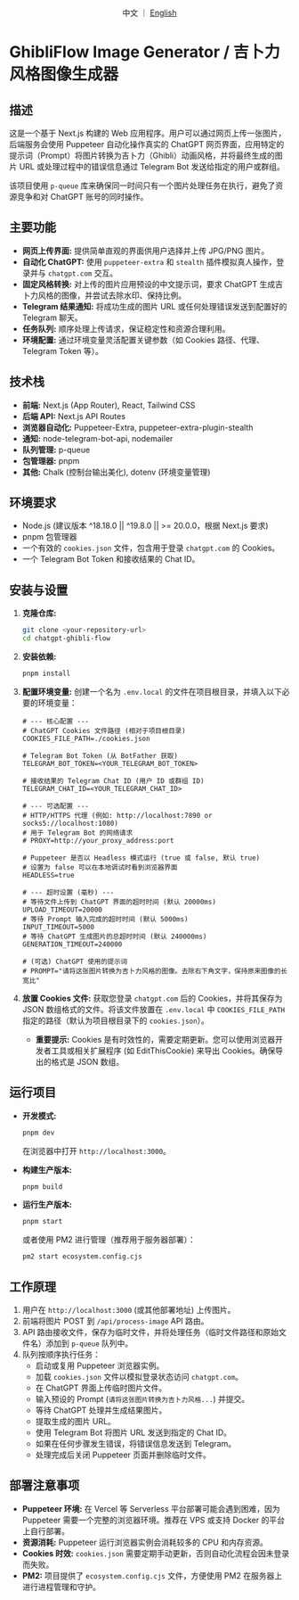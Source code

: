 <p align="center">
<br> 中文 ｜ <a href="README_EN.md">English</a>
</p>

# GhibliFlow Image Generator / 吉卜力风格图像生成器

## 描述

这是一个基于 Next.js 构建的 Web 应用程序。用户可以通过网页上传一张图片，后端服务会使用 Puppeteer 自动化操作真实的 ChatGPT 网页界面，应用特定的提示词（Prompt）将图片转换为吉卜力（Ghibli）动画风格，并将最终生成的图片 URL 或处理过程中的错误信息通过 Telegram Bot 发送给指定的用户或群组。

该项目使用 `p-queue` 库来确保同一时间只有一个图片处理任务在执行，避免了资源竞争和对 ChatGPT 账号的同时操作。

## 主要功能

- **网页上传界面:** 提供简单直观的界面供用户选择并上传 JPG/PNG 图片。
- **自动化 ChatGPT:** 使用 `puppeteer-extra` 和 `stealth` 插件模拟真人操作，登录并与 `chatgpt.com` 交互。
- **固定风格转换:** 对上传的图片应用预设的中文提示词，要求 ChatGPT 生成吉卜力风格的图像，并尝试去除水印、保持比例。
- **Telegram 结果通知:** 将成功生成的图片 URL 或任何处理错误发送到配置好的 Telegram 聊天。
- **任务队列:** 顺序处理上传请求，保证稳定性和资源合理利用。
- **环境配置:** 通过环境变量灵活配置关键参数（如 Cookies 路径、代理、Telegram Token 等）。

## 技术栈

- **前端:** Next.js (App Router), React, Tailwind CSS
- **后端 API:** Next.js API Routes
- **浏览器自动化:** Puppeteer-Extra, puppeteer-extra-plugin-stealth
- **通知:** node-telegram-bot-api, nodemailer
- **队列管理:** p-queue
- **包管理器:** pnpm
- **其他:** Chalk (控制台输出美化), dotenv (环境变量管理)

## 环境要求

- Node.js (建议版本 ^18.18.0 || ^19.8.0 || >= 20.0.0，根据 Next.js 要求)
- pnpm 包管理器
- 一个有效的 `cookies.json` 文件，包含用于登录 `chatgpt.com` 的 Cookies。
- 一个 Telegram Bot Token 和接收结果的 Chat ID。

## 安装与设置

1.  **克隆仓库:**

    ```bash
    git clone <your-repository-url>
    cd chatgpt-ghibli-flow
    ```

2.  **安装依赖:**

    ```bash
    pnpm install
    ```

3.  **配置环境变量:**
    创建一个名为 `.env.local` 的文件在项目根目录，并填入以下必要的环境变量：

    ```dotenv
    # --- 核心配置 ---
    # ChatGPT Cookies 文件路径 (相对于项目根目录)
    COOKIES_FILE_PATH=./cookies.json

    # Telegram Bot Token (从 BotFather 获取)
    TELEGRAM_BOT_TOKEN=<YOUR_TELEGRAM_BOT_TOKEN>

    # 接收结果的 Telegram Chat ID (用户 ID 或群组 ID)
    TELEGRAM_CHAT_ID=<YOUR_TELEGRAM_CHAT_ID>

    # --- 可选配置 ---
    # HTTP/HTTPS 代理 (例如: http://localhost:7890 or socks5://localhost:1080)
    # 用于 Telegram Bot 的网络请求
    # PROXY=http://your_proxy_address:port

    # Puppeteer 是否以 Headless 模式运行 (true 或 false, 默认 true)
    # 设置为 false 可以在本地调试时看到浏览器界面
    HEADLESS=true

    # --- 超时设置 (毫秒) ---
    # 等待文件上传到 ChatGPT 界面的超时时间 (默认 20000ms)
    UPLOAD_TIMEOUT=20000
    # 等待 Prompt 输入完成的超时时间 (默认 5000ms)
    INPUT_TIMEOUT=5000
    # 等待 ChatGPT 生成图片的总超时时间 (默认 240000ms)
    GENERATION_TIMEOUT=240000

    # (可选) ChatGPT 使用的提示词
    # PROMPT="请将这张图片转换为吉卜力风格的图像。去除右下角文字，保持原来图像的长宽比"
    ```

4.  **放置 Cookies 文件:**
    获取您登录 `chatgpt.com` 后的 Cookies，并将其保存为 JSON 数组格式的文件。将该文件放置在 `.env.local` 中 `COOKIES_FILE_PATH` 指定的路径（默认为项目根目录下的 `cookies.json`）。
    - **重要提示:** Cookies 是有时效性的，需要定期更新。您可以使用浏览器开发者工具或相关扩展程序 (如 EditThisCookie) 来导出 Cookies。确保导出的格式是 JSON 数组。

## 运行项目

- **开发模式:**

  ```bash
  pnpm dev
  ```

  在浏览器中打开 `http://localhost:3000`。

- **构建生产版本:**

  ```bash
  pnpm build
  ```

- **运行生产版本:**
  ```bash
  pnpm start
  ```
  或者使用 PM2 进行管理（推荐用于服务器部署）：
  ```bash
  pm2 start ecosystem.config.cjs
  ```

## 工作原理

1.  用户在 `http://localhost:3000` (或其他部署地址) 上传图片。
2.  前端将图片 POST 到 `/api/process-image` API 路由。
3.  API 路由接收文件，保存为临时文件，并将处理任务（临时文件路径和原始文件名）添加到 `p-queue` 队列中。
4.  队列按顺序执行任务：
    - 启动或复用 Puppeteer 浏览器实例。
    - 加载 `cookies.json` 文件以模拟登录状态访问 `chatgpt.com`。
    - 在 ChatGPT 界面上传临时图片文件。
    - 输入预设的 Prompt (`请将这张图片转换为吉卜力风格...`) 并提交。
    - 等待 ChatGPT 处理并生成结果图片。
    - 提取生成的图片 URL。
    - 使用 Telegram Bot 将图片 URL 发送到指定的 Chat ID。
    - 如果在任何步骤发生错误，将错误信息发送到 Telegram。
    - 处理完成后关闭 Puppeteer 页面并删除临时文件。

## 部署注意事项

- **Puppeteer 环境:** 在 Vercel 等 Serverless 平台部署可能会遇到困难，因为 Puppeteer 需要一个完整的浏览器环境。推荐在 VPS 或支持 Docker 的平台上自行部署。
- **资源消耗:** Puppeteer 运行浏览器实例会消耗较多的 CPU 和内存资源。
- **Cookies 时效:** `cookies.json` 需要定期手动更新，否则自动化流程会因未登录而失败。
- **PM2:** 项目提供了 `ecosystem.config.cjs` 文件，方便使用 PM2 在服务器上进行进程管理和守护。
